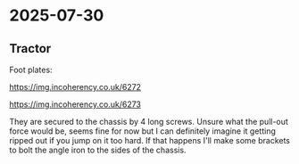 # 2025-07-30

## Tractor

Foot plates:

https://img.incoherency.co.uk/6272

https://img.incoherency.co.uk/6273

They are secured to the chassis by 4 long screws. Unsure what the pull-out force would be, seems fine for now
but I can definitely imagine it getting ripped out if you jump on it too hard. If that happens I'll make some
brackets to bolt the angle iron to the sides of the chassis.

